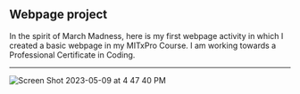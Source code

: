 Webpage project
---
In the spirit of March Madness, here is my first webpage activity in which I created a basic webpage in my MITxPro Course. I am working towards a Professional Certificate in Coding.
___

![Screen Shot 2023-05-09 at 4 47 40 PM](https://github.com/BrandonDobransky/brandondobransky.github.io/assets/127439948/dcc3e909-bff4-47a6-841d-4d4d6cb441af)
